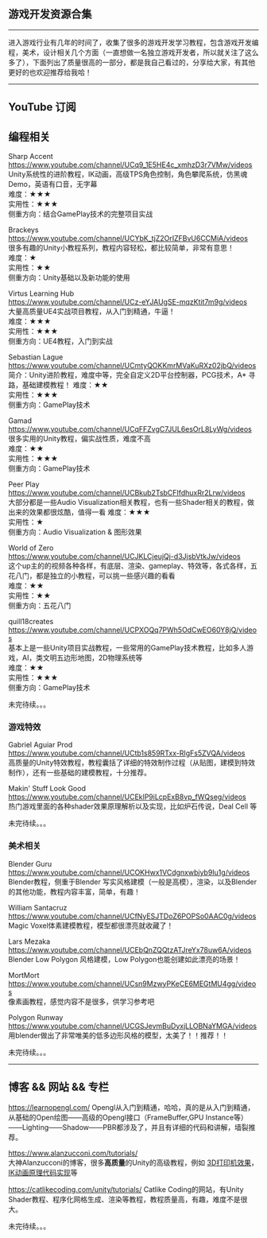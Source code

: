 ## 游戏开发资源合集

---

 进入游戏行业有几年的时间了，收集了很多的游戏开发学习教程，包含游戏开发编程，美术，设计相关几个方面（一直想做一名独立游戏开发者，所以就关注了这么多了），下面列出了质量很高的一部分，都是我自己看过的，分享给大家，有其他更好的也欢迎推荐给我哈！

---
## YouTube 订阅

## 编程相关

Sharp Accent  
https://www.youtube.com/channel/UCq9_1E5HE4c_xmhzD3r7VMw/videos  
Unity系统性的进阶教程，IK动画，高级TPS角色控制，角色攀爬系统，仿黑魂Demo，英语有口音，无字幕  
难度：★★★  
实用性：★★★   
侧重方向：结合GamePlay技术的完整项目实战  

Brackeys  
https://www.youtube.com/channel/UCYbK_tjZ2OrIZFBvU6CCMiA/videos  
很多有趣的Unity小教程系列，教程内容轻松，都比较简单，非常有意思！  
难度：★  
实用性：★★  
侧重方向：Unity基础以及新功能的使用    

Virtus Learning Hub  
https://www.youtube.com/channel/UCz-eYJAUgSE-mqzKtit7m9g/videos  
大量高质量UE4实战项目教程，从入门到精通，牛逼！  
难度：★★★    
实用性：★★★  
侧重方向：UE4教程，入门到实战   

Sebastian Lague  
https://www.youtube.com/channel/UCmtyQOKKmrMVaKuRXz02jbQ/videos  
简介：Unity进阶教程，难度中等，完全自定义2D平台控制器，PCG技术，A* 寻路，基础建模教程！ 
难度：★★  
实用性：★★★  
侧重方向：GamePlay技术     

Gamad  
https://www.youtube.com/channel/UCqFFZvgC7JUL6esOrL8LyWg/videos  
很多实用的Unity教程，偏实战性质，难度不高    
难度：★★  
实用性：★★★  
侧重方向：GamePlay技术    

Peer Play  
https://www.youtube.com/channel/UCBkub2TsbCFIfdhuxRr2Lrw/videos  
大部分都是一些Audio Visualization相关教程，也有一些Shader相关的教程，做出来的效果都很炫酷，值得一看 
难度：★★★  
实用性：★  
侧重方向：Audio Visualization & 图形效果  

World of Zero  
https://www.youtube.com/channel/UCJKLCjeujQj-d3JjsbVtkJw/videos  
这个up主的的视频各种各样，有底层、渲染、gameplay、特效等，各式各样，五花八门，都是独立的小教程，可以挑一些感兴趣的看看  
难度：★★  
实用性：★★  
侧重方向：五花八门

quill18creates  
https://www.youtube.com/channel/UCPXOQq7PWh5OdCwEO60Y8jQ/videos  
基本上是一些Unity项目实战教程，一些常用的GamePlay技术教程，比如多人游戏，AI，类文明五边形地图，2D物理系统等    
难度：★★  
实用性：★★★  
侧重方向：GamePlay技术


未完待续。。。

### 游戏特效

Gabriel Aguiar Prod  
https://www.youtube.com/channel/UCtb1s859RTxx-RIgFs5ZVQA/videos  
高质量的Unity特效教程，教程囊括了详细的特效制作过程（从贴图，建模到特效制作），还有一些基础的建模教程，十分推荐。  


Makin' Stuff Look Good  
https://www.youtube.com/channel/UCEklP9iLcpExB8vp_fWQseg/videos  
热门游戏里面的各种shader效果原理解析以及实现，比如炉石传说，Deal Cell 等    


未完待续。。。 

### 美术相关  

Blender Guru  
https://www.youtube.com/channel/UCOKHwx1VCdgnxwbjyb9Iu1g/videos  
Blender教程，侧重于Blender 写实风格建模（一般是高模），渲染，以及Blender的其他功能，教程内容丰富，简单，有趣！

William Santacruz  
https://www.youtube.com/channel/UCfNyESJTDoZ6POPSo0AAC0g/videos  
Magic Voxel体素建模教程，模型都很漂亮就收藏了！  

Lars Mezaka  
https://www.youtube.com/channel/UCEbQnZQQtzATJreYx78uw6A/videos  
Blender Low Polygon 风格建模，Low Polygon也能创建如此漂亮的场景！  

MortMort  
https://www.youtube.com/channel/UCsn9MzwyPKeCE6MEGtMU4gg/videos  
像素画教程，感觉内容不是很多，供学习参考吧  

Polygon Runway  
https://www.youtube.com/channel/UCGSJevmBuDyxjLLOBNaYMGA/videos  
用blender做出了非常唯美的低多边形风格的模型，太美了！！推荐！！  


未完待续。。。  

---

## 博客 && 网站 && 专栏

https://learnopengl.com/
Opengl从入门到精通，哈哈，真的是从入门到精通，从基础的Open绘图——高级的Opengl接口（FrameBuffer,GPU Instance等）——Lighting——Shadow——PBR都涉及了，并且有详细的代码和讲解，墙裂推荐。

https://www.alanzucconi.com/tutorials/  
大神Alanzucconi的博客，很多**高质量**的Unity的高级教程，例如 [3D打印机效果](https://www.alanzucconi.com/2016/10/02/3d-printer-shader-effect-part-1/)，[IK动画原理代码实现](https://www.alanzucconi.com/2017/04/10/robotic-arms/)等

https://catlikecoding.com/unity/tutorials/
Catlike Coding的网站，有Unity Shader教程、程序化网格生成、渲染等教程，教程质量高，有趣，难度不是很大。

未完待续。。。 


  

